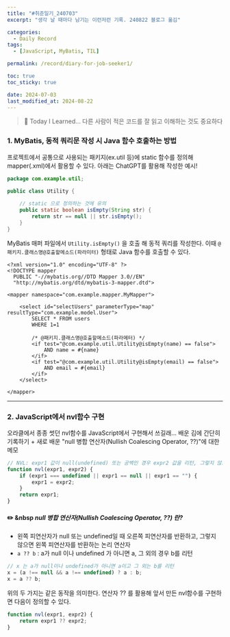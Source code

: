 ```yaml
---
title: "#취준일기_240703"
excerpt: "생각 날 때마다 남기는 이런저런 기록. 240822 블로그 옮김"

categories:
  - Daily Record
tags:
  - [JavaScript, MyBatis, TIL]

permalink: /record/diary-for-job-seeker1/

toc: true
toc_sticky: true

date: 2024-07-03
last_modified_at: 2024-08-22
---
```


>🌱 Today I Learned... 
다른 사람이 적은 코드를 잘 읽고 이해하는 것도 중요하다

### 1. MyBatis, 동적 쿼리문 작성 시 Java 함수 호출하는 방법

프로젝트에서 공통으로 사용되는 패키지(ex.util 등)에 static 함수를 정의해 mapper(.xml)에서 활용할 수 있다.
아래는 ChatGPT를 활용해 작성한 예시!

~~~java
package com.example.util;

public class Utility {
	
    // static 으로 정의하는 것에 유의
    public static boolean isEmpty(String str) {
        return str == null || str.isEmpty();
    }
}
~~~

MyBatis 매퍼 파일에서 `Utility.isEmpty()` 을 호출 해 동적 쿼리를 작성한다.
이때 `@패키지.클래스명@호출할메소드(파라미터)` 형태로 Java 함수를 호출할 수 있다.

~~~
<?xml version="1.0" encoding="UTF-8" ?>
<!DOCTYPE mapper
  PUBLIC "-//mybatis.org//DTD Mapper 3.0//EN"
  "http://mybatis.org/dtd/mybatis-3-mapper.dtd">

<mapper namespace="com.example.mapper.MyMapper">
  
    <select id="selectUsers" parameterType="map" resultType="com.example.model.User">
        SELECT * FROM users
        WHERE 1=1
        
        /* @패키지.클래스명@호출할메소드(파라메터) */
        <if test="@com.example.util.Utility@isEmpty(name) == false">
            AND name = #{name}
        </if>
        <if test="@com.example.util.Utility@isEmpty(email) == false">
            AND email = #{email}
        </if>
    </select>
  
</mapper>

~~~

<hr/>

### 2. JavaScript에서 nvl함수 구현

오라클에서 종종 썻던 nvl함수를 JavaScript에서 구현해서 쓰길래... 배운 김에 간단히 기록하기 + 새로 배운 "null 병합 연산자(Nullish Coalescing Operator, ??)"에 대한 메모

~~~JavaScript
// NVL: expr1 값이 null(undefined) 또는 공백인 경우 expr2 값을 리턴, 그렇지 않으면 expr1 값을 리턴
function nvl(expr1, expr2) {
	if (expr1 === undefined || expr1 == null || expr1 == "") {
		expr1 = expr2;
	}
	return expr1;
}
~~~

#### ✏️ &nbsp *null 병합 연산자(Nullish Coalescing Operator, ??) 란?*

- 왼쪽 피연산자가 null 또는 undefined일 때 오른쪽 피연산자를 반환하고, 그렇지 않으면 왼쪽 피연산자를 반환하는 논리 연산자
- `a ?? b` : a가 null 이나 undefined 가 아니면 a, 그 외의 경우 b를 리턴

~~~JavaScript
// x 는 a가 null이나 undefined가 아니면 a이고 그 외는 b를 리턴
x = (a !== null && a !== undefined) ? a : b;
x = a ?? b;
~~~

위의 두 가지는 같은 동작을 의미한다. 
연산자 ?? 를 활용해 앞서 만든 nvl함수를 구현하면 다음이 정의할 수 있다.

~~~JavaScript
function nvl(expr1, expr2) {
    return expr1 ?? expr2;
}
~~~

